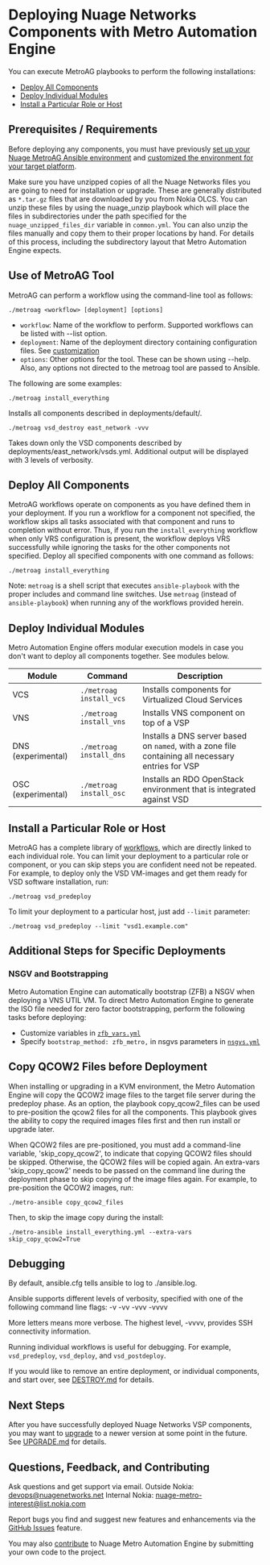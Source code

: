 # Deploying Nuage Networks Components with Metro Automation Engine

You can execute MetroAG playbooks to perform the following installations:
* [Deploy All Components](#deploy-all-components)
* [Deploy Individual Modules](#deploy-individual-modules)
* [Install a Particular Role or Host](#install-a-particular-role-or-host)

## Prerequisites / Requirements
Before deploying any components, you must have previously [set up your Nuage MetroAG Ansible environment](SETUP.md "link to SETUP documentation") and [customized the environment for your target platform](CUSTOMIZATION.md "link to deployment documentation").

Make sure you have unzipped copies of all the Nuage Networks files you are going to need for installation or upgrade. These are generally distributed as `*.tar.gz` files that are downloaded by you from Nokia OLCS. You can unzip these files by using the nuage_unzip playbook which will place the files in subdirectories under the path specified for the `nuage_unzipped_files_dir` variable in `common.yml`. You can also unzip the files manually and copy them to their proper locations by hand. For details of this process, including the subdirectory layout that Metro Automation Engine expects.

## Use of MetroAG Tool
MetroAG can perform a workflow using the command-line tool as follows:

    ./metroag <workflow> [deployment] [options]

* `workflow`: Name of the workflow to perform.  Supported workflows can be listed with --list option.
* `deployment`: Name of the deployment directory containing configuration files.  See [customization](Documentation/CUSTOMIZATION.md)
* `options`: Other options for the tool.  These can be shown using --help.  Also, any options not directed to the metroag tool are passed to Ansible.

The following are some examples:

    ./metroag install_everything

Installs all components described in deployments/default/.

    ./metroag vsd_destroy east_network -vvv

Takes down only the VSD components described by deployments/east_network/vsds.yml.  Additional output will be displayed with 3 levels of verbosity.

## Deploy All Components
MetroAG workflows operate on components as you have defined them in your deployment. If you run a workflow for a component not specified, the workflow skips all tasks associated with that component and runs to completion without error. Thus, if you run the `install_everything` workflow when only VRS configuration is present, the workflow deploys VRS successfully while ignoring the tasks for the other components not specified. Deploy all specified components with one command as follows:

```
./metroag install_everything
```
Note: `metroag` is a shell script that executes `ansible-playbook` with the proper includes and command line switches. Use `metroag` (instead of `ansible-playbook`) when running any of the workflows provided herein.

## Deploy Individual Modules

Metro Automation Engine offers modular execution models in case you don't want to deploy all components together. See modules below.

Module | Command | Description
 ---|---|---
VCS | `./metroag install_vcs` | Installs components for Virtualized Cloud Services
VNS | `./metroag install_vns` | Installs VNS component on top of a VSP
DNS<br>(experimental) | `./metroag install_dns` | Installs a DNS server based on `named`, with a zone file containing all necessary entries for VSP
OSC (experimental) | `./metroag install_osc` | Installs an RDO OpenStack environment that is integrated against VSD

## Install a Particular Role or Host
MetroAG has a complete library of [workflows](/src/playbooks "link to workflows directory"), which are directly linked to each individual role. You can limit your deployment to a particular role or component, or you can skip steps you are confident need not be repeated. For example, to deploy only the VSD VM-images and get them ready for VSD software installation, run:
```
./metroag vsd_predeploy
```

 To limit your deployment to a particular host, just add `--limit` parameter:

 ```
 ./metroag vsd_predeploy --limit "vsd1.example.com"
```

## Additional Steps for Specific Deployments

### NSGV and Bootstrapping

Metro Automation Engine can automatically bootstrap (ZFB) a NSGV when deploying a VNS UTIL VM. To direct Metro Automation Engine to generate the ISO file needed for zero factor bootstrapping, perform the following tasks before deploying:

* Customize variables in [`zfb_vars.yml`](deployments/default/zfb_vars.yml "link to zfb_vars.yml file")
* Specify `bootstrap_method: zfb_metro,` in nsgvs parameters in [`nsgvs.yml`](deployments/default/nsgvs.yml "link to nsgvs.yml file")

## Copy QCOW2 Files before Deployment

When installing or upgrading in a KVM environment, the Metro Automation Engine will copy the QCOW2 image files to the target file server during the predeploy phase. As an option, the playbook copy_qcow2_files can be used to pre-position the qcow2 files for all the components. This playbook gives the ability to copy the required images files first and then run install or upgrade later.

When QCOW2 files are pre-positioned, you must add a command-line variable, 'skip_copy_qcow2', to indicate that copying QCOW2 files should be skipped. Otherwise, the QCOW2 files will be copied again. An extra-vars 'skip_copy_qcow2' needs to be passed on the command line during the deployment phase to skip copying of the image files again. For example, to pre-position the QCOW2 images, run:

```
./metro-ansible copy_qcow2_files
```

Then, to skip the image copy during the install:

```
./metro-ansible install_everything.yml --extra-vars skip_copy_qcow2=True
```


## Debugging

By default, ansible.cfg tells ansible to log to ./ansible.log.

Ansible supports different levels of verbosity, specified with one of the following command line flags:
-v
-vv
-vvv
-vvvv

More letters means more verbose. The highest level, -vvvv, provides SSH connectivity information.

Running individual workflows is useful for debugging. For example, `vsd_predeploy`, `vsd_deploy`, and `vsd_postdeploy`.

If you would like to remove an entire deployment, or individual components, and start over, see [DESTROY.md](DESTROY.md "link to DESTROY documentation") for details.

## Next Steps

After you have successfully deployed Nuage Networks VSP components, you may want to [upgrade](UPGRADE.md) to a newer version at some point in the future. See [UPGRADE.md](UPGRADE.md) for details.

## Questions, Feedback, and Contributing

Ask questions and get support via email.
  Outside Nokia: [devops@nuagenetworks.net](mailto:deveops@nuagenetworks.net "send email to nuage-metro project")
  Internal Nokia: [nuage-metro-interest@list.nokia.com](mailto:nuage-metro-interest@list.nokia.com "send email to nuage-metro project")

Report bugs you find and suggest new features and enhancements via the [GitHub Issues](https://github.com/nuagenetworks/nuage-metro/issues "nuage-metro issues") feature.

You may also [contribute](../CONTRIBUTING.md) to Nuage Metro Automation Engine by submitting your own code to the project.
